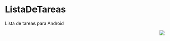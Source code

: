 # ListaDeTareas
Lista de tareas para Android
<p align="right">	 
	<a href="https://github.com/juanrdzbaeza/ListaDeTareas/blob/master/LICENSE">
		<img src="https://img.shields.io/badge/license-MIT-green.svg?style=flat">
	</a>
</p>
